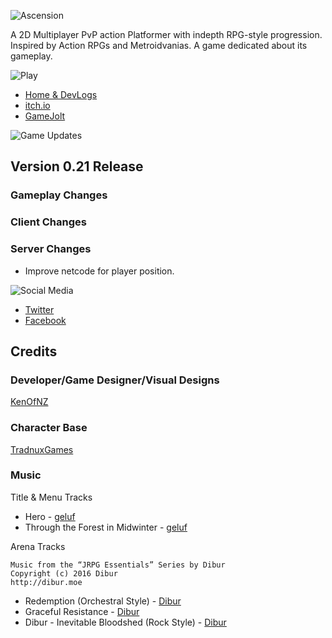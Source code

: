 ![Ascension](https://github.com/kenofnz/Ascension/raw/master/Ascension/resources/sprites/ui/menu/title.png)

A 2D Multiplayer PvP action Platformer with indepth RPG-style progression.
Inspired by Action RPGs and Metroidvanias. A game dedicated about its gameplay.

![Play](https://github.com/kenofnz/AscensionInfo/raw/gh-pages/images/play.png)

- [Home & DevLogs](http://www.gdunlimited.net/games/ascension/)
- [itch.io](https://kenofnz.itch.io/ascension)
- [GameJolt](http://gamejolt.com/games/ascension/179549)

![Game Updates](https://github.com/kenofnz/AscensionInfo/raw/gh-pages/images/updates.png)

## Version 0.21 Release
### Gameplay Changes

### Client Changes

### Server Changes
* Improve netcode for player position.

![Social Media](https://github.com/kenofnz/AscensionInfo/raw/gh-pages/images/social.png)

- [Twitter](https://twitter.com/Ascension2D)
- [Facebook](https://www.facebook.com/Ascension2D/)

## Credits
### Developer/Game Designer/Visual Designs
[KenOfNZ](https://github.com/kenofnz)

### Character Base
[TradnuxGames](http://tradnux.com/)

### Music
Title & Menu Tracks

* Hero - [geluf](https://soundcloud.com/geluf)
* Through the Forest in Midwinter - [geluf](https://soundcloud.com/geluf)

Arena Tracks

```
Music from the “JRPG Essentials” Series by Dibur
Copyright (c) 2016 Dibur
http://dibur.moe
```

* Redemption (Orchestral Style) - [Dibur](http://dibur.moe)
* Graceful Resistance - [Dibur](http://dibur.moe)
* Dibur - Inevitable Bloodshed (Rock Style) - [Dibur](http://dibur.moe)

